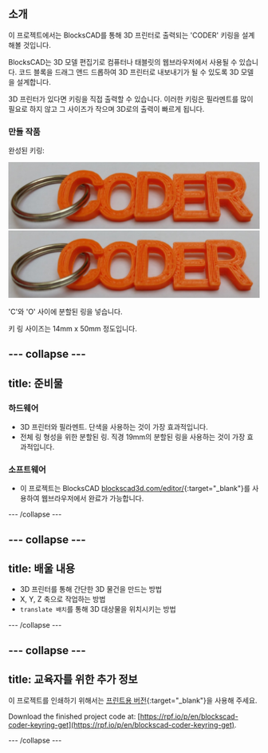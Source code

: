 ## 소개

이 프로젝트에서는 BlocksCAD를 통해 3D 프린터로 출력되는 'CODER' 키링을 설계해볼 것입니다.

BlocksCAD는 3D 모델 편집기로 컴퓨터나 태블릿의 웹브라우저에서 사용될 수 있습니다. 코드 블록을 드래그 앤드 드롭하여 3D 프린터로 내보내기가 될 수 있도록 3D 모델을 설계합니다.

3D 프린터가 있다면 키링을 직접 출력할 수 있습니다. 이러한 키링은 필라멘트를 많이 필요로 하지 않고 그 사이즈가 작으며 3D로의 출력이 빠르게 됩니다.

### 만들 작품

완성된 키링:

![스크린샷](images/coder-keyring.png) ![스크린샷](images/coder-keyring.png)

'C'와 'O' 사이에 분할된 링을 넣습니다.

키 링 사이즈는 14mm x 50mm 정도입니다.

--- collapse ---
---
title: 준비물
---

### 하드웨어

+ 3D 프린터와 필라멘트. 단색을 사용하는 것이 가장 효과적입니다.
+ 전체 링 형성을 위한 분할된 링. 직경 19mm의 분할된 링을 사용하는 것이 가장 효과적입니다.

### 소프트웨어

+ 이 프로젝트는 BlocksCAD [blockscad3d.com/editor/](https://www.blockscad3d.com/editor){:target="_blank"}를 사용하여 웹브라우저에서 완료가 가능합니다.

--- /collapse ---

--- collapse ---
---
title: 배울 내용
---

+ 3D 프린터를 통해 간단한 3D 물건을 만드는 방법
+ X, Y, Z 축으로 작업하는 방법
+ `translate 배치`를 통해 3D 대상물을 위치시키는 방법

--- /collapse ---

--- collapse ---
---
title: 교육자를 위한 추가 정보
---

이 프로젝트를 인쇄하기 위해서는 [프린트용 버전](https://projects.raspberrypi.org/en/projects/blockscad-coder-keyring/print){:target="_blank"}을 사용해 주세요.

Download the finished project code at: [https://rpf.io/p/en/blockscad-coder-keyring-get](https://rpf.io/p/en/blockscad-coder-keyring-get).

--- /collapse ---
